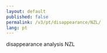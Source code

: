```yaml
---
layout: default
published: false
permalink: /v3/pt/disappearance/NZL/
lang: pt
---
```


disappearance analysis NZL
